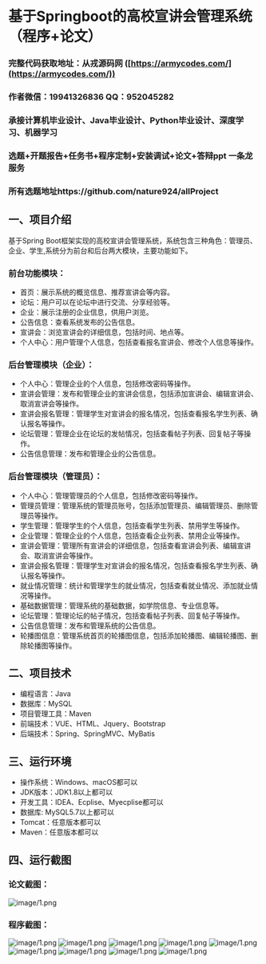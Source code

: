 基于Springboot的高校宣讲会管理系统（程序+论文）
=
### 完整代码获取地址：从戎源码网 ([https://armycodes.com/](https://armycodes.com/))
### 作者微信：19941326836  QQ：952045282 
### 承接计算机毕业设计、Java毕业设计、Python毕业设计、深度学习、机器学习
### 选题+开题报告+任务书+程序定制+安装调试+论文+答辩ppt 一条龙服务
### 所有选题地址https://github.com/nature924/allProject

一、项目介绍
---
基于Spring Boot框架实现的高校宣讲会管理系统，系统包含三种角色：管理员、企业、学生,系统分为前台和后台两大模块，主要功能如下。

### 前台功能模块：
- 首页：展示系统的概览信息、推荐宣讲会等内容。
- 论坛：用户可以在论坛中进行交流、分享经验等。
- 企业：展示注册的企业信息，供用户浏览。
- 公告信息：查看系统发布的公告信息。
- 宣讲会：浏览宣讲会的详细信息，包括时间、地点等。
- 个人中心：用户管理个人信息，包括查看报名宣讲会、修改个人信息等操作。

### 后台管理模块（企业）：
- 个人中心：管理企业的个人信息，包括修改密码等操作。
- 宣讲会管理：发布和管理企业的宣讲会信息，包括添加宣讲会、编辑宣讲会、取消宣讲会等操作。
- 宣讲会报名管理：管理学生对宣讲会的报名情况，包括查看报名学生列表、确认报名等操作。
- 论坛管理：管理企业在论坛的发帖情况，包括查看帖子列表、回复帖子等操作。
- 公告信息管理：发布和管理企业的公告信息。

### 后台管理模块（管理员）：
- 个人中心：管理管理员的个人信息，包括修改密码等操作。
- 管理员管理：管理系统的管理员账号，包括添加管理员、编辑管理员、删除管理员等操作。
- 学生管理：管理学生的个人信息，包括查看学生列表、禁用学生等操作。
- 企业管理：管理企业的个人信息，包括查看企业列表、禁用企业等操作。
- 宣讲会管理：管理所有宣讲会的详细信息，包括查看宣讲会列表、编辑宣讲会、取消宣讲会等操作。
- 宣讲会报名管理：管理学生对宣讲会的报名情况，包括查看报名学生列表、确认报名等操作。
- 就业情况管理：统计和管理学生的就业情况，包括查看就业情况、添加就业情况等操作。
- 基础数据管理：管理系统的基础数据，如学院信息、专业信息等。
- 论坛管理：管理论坛的帖子情况，包括查看帖子列表、回复帖子等操作。
- 公告信息管理：发布和管理系统的公告信息。
- 轮播图信息：管理系统首页的轮播图信息，包括添加轮播图、编辑轮播图、删除轮播图等操作。







二、项目技术
---
- 编程语言：Java
- 数据库：MySQL
- 项目管理工具：Maven
- 前端技术：VUE、HTML、Jquery、Bootstrap
- 后端技术：Spring、SpringMVC、MyBatis

三、运行环境
---
- 操作系统：Windows、macOS都可以
- JDK版本：JDK1.8以上都可以
- 开发工具：IDEA、Ecplise、Myecplise都可以
- 数据库: MySQL5.7以上都可以
- Tomcat：任意版本都可以
- Maven：任意版本都可以

四、运行截图
---
### 论文截图：
![image/1.png](limage/1.png)

### 程序截图：
![image/1.png](image/1.png)
![image/1.png](image/2.png)
![image/1.png](image/3.png)
![image/1.png](image/4.png)
![image/1.png](image/5.png)
![image/1.png](image/6.png)
![image/1.png](image/7.png)
![image/1.png](image/8.png)
![image/1.png](image/9.png)


